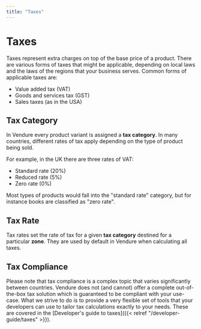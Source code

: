 ```yaml
---
title: "Taxes"
---
```


# Taxes

Taxes represent extra charges on top of the base price of a product. There are various forms of taxes that might be applicable, depending on local laws and the laws of the regions that your business serves. Common forms of applicable taxes are:

* Value added tax (VAT)
* Goods and services tax (GST)  
* Sales taxes (as in the USA)


## Tax Category

In Vendure every product variant is assigned a **tax category**. In many countries, different rates of tax apply depending on the type of product being sold.

For example, in the UK there are three rates of VAT:

* Standard rate (20%)
* Reduced rate (5%)
* Zero rate (0%)

Most types of products would fall into the "standard rate" category, but for instance books are classified as "zero rate".

## Tax Rate

Tax rates set the rate of tax for a given **tax category** destined for a particular **zone**. They are used by default in Vendure when calculating all taxes.

## Tax Compliance

Please note that tax compliance is a complex topic that varies significantly between countries. Vendure does not (and cannot) offer a complete out-of-the-box tax solution which is guaranteed to be compliant with your use-case. What we strive to do is to provide a very flexible set of tools that your developers can use to tailor tax calculations exactly to your needs. These are covered in the [Developer's guide to taxes]({{< relref "/developer-guide/taxes" >}}). 
